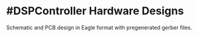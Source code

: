 #DSPController Hardware Designs
======================

Schematic and PCB design in Eagle format with pregenerated gerber files.
